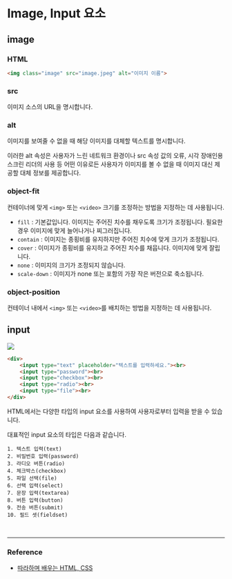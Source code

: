 # Image, Input 요소

## image

### HTML

```html
<img class="image" src="image.jpeg" alt="이미지 이름">
```

### src

이미지 소스의 URL을 명시합니다.

### alt

이미지를 보여줄 수 없을 때 해당 이미지를 대체할 텍스트를 명시합니다. 

이러한 alt 속성은 사용자가 느린 네트워크 환경이나 src 속성 값의 오류, 시각 장애인용 스크린 리더의 사용 등 어떤 이유로든 사용자가 이미지를 볼 수 없을 때 이미지 대신 제공할 대체 정보를 제공합니다.

### object-fit

컨테이너에 맞게 ```<img>``` 또는 ```<video>``` 크기를 조정하는 방법을 지정하는 데 사용됩니다.

- `fill` : 기본값입니다. 이미지는 주어진 치수를 채우도록 크기가 조정됩니다. 필요한 경우 이미지에 맞게 늘어나거나 찌그러집니다.
- `contain` : 이미지는 종횡비를 유지하지만 주어진 치수에 맞게 크기가 조정됩니다.
- `cover` : 이미지가 종횡비를 유지하고 주어진 치수를 채웁니다. 이미지에 맞게 잘립니다.
- `none` : 이미지의 크기가 조정되지 않습니다.
- `scale-down` : 이미지가 none 또는 포함의 가장 작은 버전으로 축소됩니다.

### object-position

컨테이너 내에서 ```<img>``` 또는 ```<video>```를 배치하는 방법을 지정하는 데 사용됩니다.

## input

![](https://velog.velcdn.com/images/qorjiwon/post/a3291b4f-bf1b-4069-a2ee-5765a4eecc37/image.png)

```html
<div>
    <input type="text" placeholder="텍스트를 입력하세요."><br>
    <input type="password"><br>
    <input type="checkbox"><br>
    <input type="radio"><br>
    <input type="file"><br>
</div>
```

HTML에서는 다양한 타입의 input 요소를 사용하여 사용자로부터 입력을 받을 수 있습니다.

대표적인 input 요소의 타입은 다음과 같습니다. 

    1. 텍스트 입력(text) 
    2. 비밀번호 입력(password) 
    3. 라디오 버튼(radio) 
    4. 체크박스(checkbox) 
    5. 파일 선택(file) 
    6. 선택 입력(select) 
    7. 문장 입력(textarea) 
    8. 버튼 입력(button) 
    9. 전송 버튼(submit) 
    10. 필드 셋(fieldset)

<br>

---

### Reference

- [따라하며 배우는 HTML, CSS](https://www.inflearn.com/course/%EB%94%B0%EB%9D%BC%ED%95%98%EB%A9%B0-%EB%B0%B0%EC%9A%B0%EB%8A%94-html-css/dashboard)